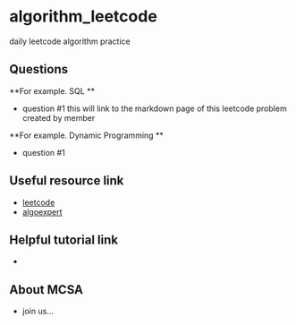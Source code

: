 # algorithm_leetcode
daily leetcode algorithm practice

## Questions
**For example. SQL **
 - question #1 this will link to the markdown page of this leetcode problem created by member

**For example. Dynamic Programming **
 - question #1

## Useful resource link 
 - [leetcode](https://leetcode.com/problemset/all/?page=1)
 - [algoexpert](https://www.algoexpert.io/questions)

## Helpful tutorial link 
 - 


## About MCSA 
 - join us...



